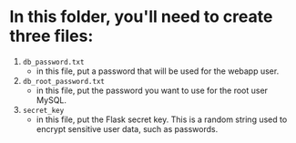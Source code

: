 # In this folder, you'll need to create three files:
1. `db_password.txt`
   * in this file, put a password that will be used for the webapp user.
2. `db_root_password.txt`
   * in this file, put the password you want to use for the root user MySQL. 
3. `secret_key`
   * in this file, put the Flask secret key. This is a random string used to encrypt sensitive user data, such as passwords.